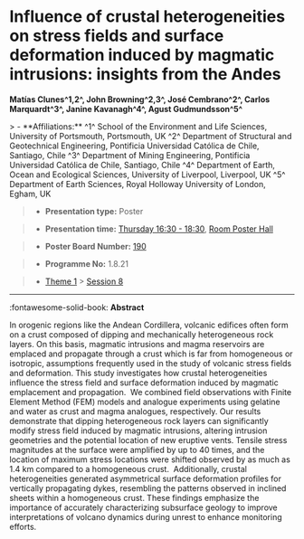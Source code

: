 # Influence of crustal heterogeneities on stress fields and surface deformation induced by magmatic intrusions: insights from the Andes

**Matías Clunes^1,2^, John Browning^2,3^, José Cembrano^2^, Carlos Marquardt^3^, Janine Kavanagh^4^, Agust Gudmundsson^5^**

<!-- more -->> - **Affiliations:** ^1^ School of the Environment and Life Sciences, University of Portsmouth, Portsmouth, UK ^2^ Department of Structural and Geotechnical Engineering, Pontificia Universidad Católica de Chile, Santiago, Chile ^3^ Department of Mining Engineering, Pontificia Universidad Católica de Chile, Santiago, Chile ^4^ Department of Earth, Ocean and Ecological Sciences, University of Liverpool, Liverpool, UK ^5^ Department of Earth Sciences, Royal Holloway University of London, Egham, UK 

> - **Presentation type:** Poster

> - **Presentation time:** [Thursday 16:30 - 18:30](../sessions_comparison.md#__tabbed_3_6), [Room Poster Hall](../maps_venue.md#__tabbed_1_1)

> - **Poster Board Number:** [190](../map_poster_boards.md#thursday)

> - **Programme No:** 1.8.21

> - [Theme 1](../theme1.md) > [Session 8](../sessions/session-1-8.md)

--- 

:fontawesome-solid-book: **Abstract**

In orogenic regions like the Andean Cordillera, volcanic edifices often form on a crust composed of dipping and mechanically heterogeneous rock layers. On this basis, magmatic intrusions and magma reservoirs are emplaced and propagate through a crust which is far from homogeneous or isotropic, assumptions frequently used in the study of volcanic stress fields and deformation. This study investigates how crustal heterogeneities influence the stress field and surface deformation induced by magmatic emplacement and propagation. 
We combined field observations with Finite Element Method (FEM) models and analogue experiments using gelatine and water as crust and magma analogues, respectively. Our results demonstrate that dipping heterogeneous rock layers can significantly modify stress field induced by magmatic intrusions, altering intrusion geometries and the potential location of new eruptive vents. Tensile stress magnitudes at the surface were amplified by up to 40 times, and the location of maximum stress locations were shifted observed by as much as 1.4 km compared to a homogeneous crust. 
Additionally, crustal heterogeneities generated asymmetrical surface deformation profiles for vertically propagating dykes, resembling the patterns observed in inclined sheets within a homogeneous crust. These findings emphasize the importance of accurately characterizing subsurface geology to improve interpretations of volcano dynamics during unrest to enhance monitoring efforts. 

